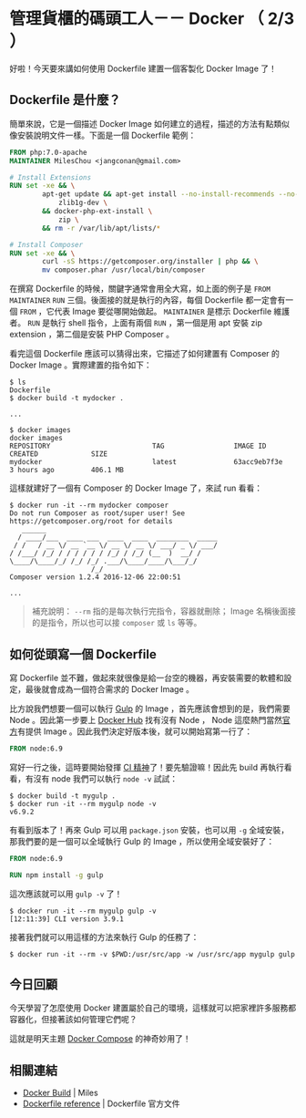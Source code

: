 # 管理貨櫃的碼頭工人－－ Docker （ 2/3 ）

好啦！今天要來講如何使用 Dockerfile 建置一個客製化 Docker Image 了！

## Dockerfile 是什麼？

簡單來說，它是一個描述 Docker Image 如何建立的過程，描述的方法有點類似像安裝說明文件一樣。下面是一個 Dockerfile 範例：

```dockerfile
FROM php:7.0-apache
MAINTAINER MilesChou <jangconan@gmail.com>

# Install Extensions
RUN set -xe && \
        apt-get update && apt-get install --no-install-recommends --no-install-suggests -y \
            zlib1g-dev \
        && docker-php-ext-install \
            zip \
        && rm -r /var/lib/apt/lists/*

# Install Composer
RUN set -xe && \
        curl -sS https://getcomposer.org/installer | php && \
        mv composer.phar /usr/local/bin/composer
```

在撰寫 Dockerfile 的時候，關鍵字通常會用全大寫，如上面的例子是 `FROM` `MAINTAINER` `RUN` 三個。後面接的就是執行的內容，每個 Dockerfile 都一定會有一個 `FROM` ，它代表 Image 要從哪開始做起。 `MAINTAINER` 是標示 Dockerfile 維護者。 `RUN` 是執行 shell 指令，上面有兩個 `RUN` ，第一個是用 apt 安裝 zip extension ，第二個是安裝 PHP Composer 。

看完這個 Dockerfile 應該可以猜得出來，它描述了如何建置有 Composer 的 Docker Image 。實際建置的指令如下：

```
$ ls
Dockerfile
$ docker build -t mydocker . 

...

$ docker images
docker images
REPOSITORY                         TAG                 IMAGE ID            CREATED             SIZE
mydocker                           latest              63acc9eb7f3e        3 hours ago         406.1 MB
```

這樣就建好了一個有 Composer 的 Docker Image 了，來試 run 看看：

```
$ docker run -it --rm mydocker composer
Do not run Composer as root/super user! See https://getcomposer.org/root for details
   ______
  / ____/___  ____ ___  ____  ____  ________  _____
 / /   / __ \/ __ `__ \/ __ \/ __ \/ ___/ _ \/ ___/
/ /___/ /_/ / / / / / / /_/ / /_/ (__  )  __/ /
\____/\____/_/ /_/ /_/ .___/\____/____/\___/_/
                    /_/
Composer version 1.2.4 2016-12-06 22:00:51

...
```

> 補充說明： `--rm` 指的是每次執行完指令，容器就刪除； Image 名稱後面接的是指令，所以也可以接 `composer` 或 `ls` 等等。

## 如何從頭寫一個 Dockerfile

寫 Dockerfile 並不難，做起來就很像是給一台空的機器，再安裝需要的軟體和設定，最後就會成為一個符合需求的 Docker Image 。

比方說我們想要一個可以執行 [Gulp][] 的 Image ，首先應該會想到的是，我們需要 Node 。因此第一步要上 [Docker Hub][] 找有沒有 Node ， Node 這麼熱門當然[官方][Docker Hub Node]有提供 Image 。因此我們決定好版本後，就可以開始寫第一行了：

```dockerfile
FROM node:6.9
```

寫好一行之後，這時要開始發揮 [CI 精神][Day 5]了！要先驗證嘛！因此先 build 再執行看看，有沒有 node 我們可以執行 `node -v` 試試：

```
$ docker build -t mygulp .
$ docker run -it --rm mygulp node -v
v6.9.2
```

有看到版本了！再來 Gulp 可以用 `package.json` 安裝，也可以用 `-g` 全域安裝，那我們要的是一個可以全域執行 Gulp 的 Image ，所以使用全域安裝好了：

```dockerfile
FROM node:6.9

RUN npm install -g gulp
```

這次應該就可以用 `gulp -v` 了！

```
$ docker run -it --rm mygulp gulp -v
[12:11:39] CLI version 3.9.1
```

接著我們就可以用這樣的方法來執行 Gulp 的任務了：

```
$ docker run -it --rm -v $PWD:/usr/src/app -w /usr/src/app mygulp gulp
```

## 今日回顧

今天學習了怎麼使用 Docker 建置屬於自己的環境，這樣就可以把家裡許多服務都容器化，但接著該如何管理它們呢？

這就是明天主題 [Docker Compose][] 的神奇妙用了！

## 相關連結

* [Docker Build](https://docs.google.com/presentation/d/1OrcP6FKFpLwmzPhmFH8-O9SHJEyu-_K69tPw2gqqsHs/pub?start=false) | Miles
* [Dockerfile reference](https://docs.docker.com/engine/reference/builder/) | Dockerfile 官方文件

[Gulp]: http://gulpjs.com/
[Docker Hub]: https://hub.docker.com/
[Docker Hub Node]: https://hub.docker.com/_/node/
[Docker Compose]: https://docs.docker.com/compose/

[Day 5]: day05.md
